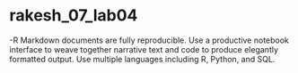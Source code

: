 # rakesh_07_lab04</br>
-R Markdown documents are fully reproducible. Use a productive notebook interface to weave together narrative text and code to produce elegantly formatted output. Use multiple languages including R, Python, and SQL.
